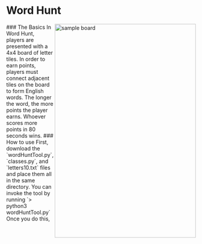 # Word Hunt  
<img src="https://github.com/k-gerner/Game-Pigeon-Solvers/blob/master/Images/sampleWordHuntBoard.jpeg" alt =  "sample board" width="375" height="569" align = "right"> 
### The Basics  
In Word Hunt, players are presented with a 4x4 board of letter tiles. In order to earn points, players must connect adjacent tiles on the board to form English words. The longer the word, the more points the player earns. Whoever scores more points in 80 seconds wins.
### How to use
First, download the `wordHuntTool.py`, `classes.py`, and `letters10.txt` files and place them all in the same directory. You can invoke the tool by running  
`> python3 wordHuntTool.py`  
Once you do this, 